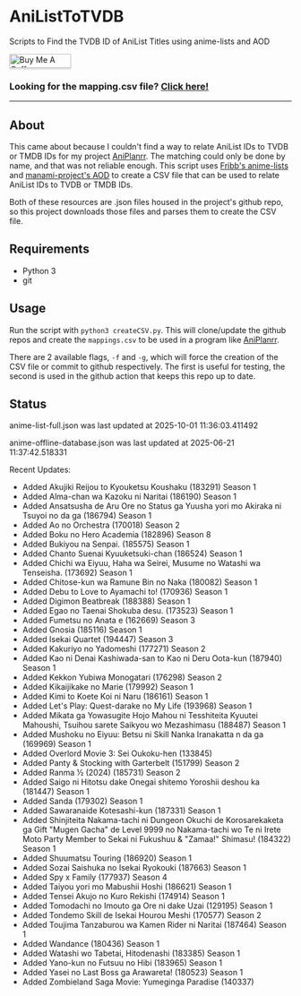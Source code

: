 # AniListToTVDB
Scripts to Find the TVDB ID of AniList Titles using anime-lists and AOD

<a href="https://www.buymeacoffee.com/noggl" target="_blank"><img src="https://www.buymeacoffee.com/assets/img/custom_images/orange_img.png" alt="Buy Me A Coffee" style="height: 25px !important;width: 110px !important;box-shadow: 0px 3px 2px 0px rgba(190, 190, 190, 0.5) !important;-webkit-box-shadow: 0px 3px 2px 0px rgba(190, 190, 190, 0.5) !important;" ></a>
### **Looking for the mapping.csv file? [Click here!](https://raw.githubusercontent.com/noggl/AniListToTVDB/main/mapping.csv)**
------------------------
## About
This came about because I couldn't find a way to relate AniList IDs to TVDB or TMDB IDs for my project [AniPlanrr](https://github.com/noggl/AniPlanrr). The matching could only be done by name, and that was not reliable enough. This script uses [Fribb's anime-lists](https://github.com/Fribb/anime-lists) and [manami-project's AOD](https://github.com/manami-project/anime-offline-database) to create a CSV file that can be used to relate AniList IDs to TVDB or TMDB IDs.

Both of these resources are .json files housed in the project's github repo, so this project downloads those files and parses them to create the CSV file.

## Requirements
- Python 3
- git

## Usage

Run the script with `python3 createCSV.py`. This will clone/update the github repos and create the `mappings.csv` to be used in a program like [AniPlanrr](https://github.com/noggl/AniPlanrr).

There are 2 available flags, `-f` and `-g`, which will force the creation of the CSV file or commit to github respectively. The first is useful for testing, the second is used in the github action that keeps this repo up to date.

## Status
anime-list-full.json was last updated at 2025-10-01 11:36:03.411492

anime-offline-database.json was last updated at 2025-06-21 11:37:42.518331



Recent Updates:

- Added Akujiki Reijou to Kyouketsu Koushaku (183291) Season 1
- Added Alma-chan wa Kazoku ni Naritai (186190) Season 1
- Added Ansatsusha de Aru Ore no Status ga Yuusha yori mo Akiraka ni Tsuyoi no da ga (186794) Season 1
- Added Ao no Orchestra (170018) Season 2
- Added Boku no Hero Academia (182896) Season 8
- Added Bukiyou na Senpai. (185575) Season 1
- Added Chanto Suenai Kyuuketsuki-chan (186524) Season 1
- Added Chichi wa Eiyuu, Haha wa Seirei, Musume no Watashi wa Tenseisha. (173692) Season 1
- Added Chitose-kun wa Ramune Bin no Naka (180082) Season 1
- Added Debu to Love to Ayamachi to! (170936) Season 1
- Added Digimon Beatbreak (188388) Season 1
- Added Egao no Taenai Shokuba desu. (173523) Season 1
- Added Fumetsu no Anata e (162669) Season 3
- Added Gnosia (185116) Season 1
- Added Isekai Quartet (194447) Season 3
- Added Kakuriyo no Yadomeshi (177271) Season 2
- Added Kao ni Denai Kashiwada-san to Kao ni Deru Oota-kun (187940) Season 1
- Added Kekkon Yubiwa Monogatari (176298) Season 2
- Added Kikaijikake no Marie (179992) Season 1
- Added Kimi to Koete Koi ni Naru (186161) Season 1
- Added Let's Play: Quest-darake no My Life (193968) Season 1
- Added Mikata ga Yowasugite Hojo Mahou ni Tesshiteita Kyuutei Mahoushi, Tsuihou sarete Saikyou wo Mezashimasu (188487) Season 1
- Added Mushoku no Eiyuu: Betsu ni Skill Nanka Iranakatta n da ga (169969) Season 1
- Added Overlord Movie 3: Sei Oukoku-hen (133845)
- Added Panty & Stocking with Garterbelt (151799) Season 2
- Added Ranma ½ (2024) (185731) Season 2
- Added Saigo ni Hitotsu dake Onegai shitemo Yoroshii deshou ka (181447) Season 1
- Added Sanda (179302) Season 1
- Added Sawaranaide Kotesashi-kun (187331) Season 1
- Added Shinjiteita Nakama-tachi ni Dungeon Okuchi de Korosarekaketa ga Gift "Mugen Gacha" de Level 9999 no Nakama-tachi wo Te ni Irete Moto Party Member to Sekai ni Fukushuu & "Zamaa!" Shimasu! (184322) Season 1
- Added Shuumatsu Touring (186920) Season 1
- Added Sozai Saishuka no Isekai Ryokouki (187663) Season 1
- Added Spy x Family (177937) Season 4
- Added Taiyou yori mo Mabushii Hoshi (186621) Season 1
- Added Tensei Akujo no Kuro Rekishi (174914) Season 1
- Added Tomodachi no Imouto ga Ore ni dake Uzai (129195) Season 1
- Added Tondemo Skill de Isekai Hourou Meshi (170577) Season 2
- Added Toujima Tanzaburou wa Kamen Rider ni Naritai (187464) Season 1
- Added Wandance (180436) Season 1
- Added Watashi wo Tabetai, Hitodenashi (183385) Season 1
- Added Yano-kun no Futsuu no Hibi (183965) Season 1
- Added Yasei no Last Boss ga Arawareta! (180523) Season 1
- Added Zombieland Saga Movie: Yumeginga Paradise (140337)

